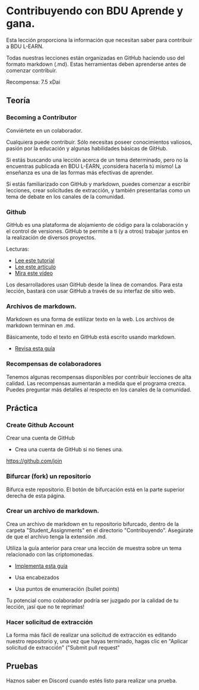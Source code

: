 # Contribuyendo con BDU Aprende y gana.

Esta lección proporciona la información que necesitan saber para contribuir a BDU L-EARN.

Todas nuestras lecciones están organizadas en GitHub haciendo uso del formato markdown (.md). Estas herramientas deben aprenderse antes de comenzar contribuir.

Recompensa: 7.5 xDai



## Teoría

### Becoming a Contributor
Conviértete en un colaborador.

Cualquiera puede contribuir. Sólo necesitas poseer conocimientos valiosos, pasión por la educación y algunas habilidades básicas de GitHub.

Si estás buscando una lección acerca de un tema determinado, pero no la encuentras publicada en BDU L-EARN, ¡considera hacerla tú mismo! La enseñanza es una de las formas más efectivas de aprender.

Si estás familiarizado con GitHub y markdown, puedes comenzar a escribir lecciones, crear solicitudes de extracción, y también presentarlas como un tema de debate en los canales de la comunidad.


### Github

GitHub es una plataforma de alojamiento de código para la colaboración y el control de versiones. GitHub te permite a ti (y a otros) trabajar juntos en la realización de diversos proyectos.

Lecturas:
* [Lee este tutorial](https://www.hostinger.es/tutoriales/que-es-github)
* [Lee este artículo](https://www.crehana.com/blog/marketing-digital/para-que-sirve-github/)
* [Mira este vídeo](https://youtu.be/YqsPBnCpUOY)


Los desarrolladores usan GitHub desde la línea de comandos. Para esta lección, bastará con usar GitHub a través de su interfaz de sitio web.

### Archivos de markdown.

Markdown es una forma de estilizar texto en la web. Los archivos de markdown terminan en .md.

Básicamente, todo el texto en GitHub está escrito usando markdown.

* [Revisa esta guía](https://lab.github.com/DeustoPWEB/comunicar-usando-markdown)

### Recompensas de colaboradores

Tenemos algunas recompensas disponibles por contribuir lecciones de alta calidad. Las recompensas aumentarán a medida que el programa crezca. Puedes preguntar más detalles al respecto en los canales de la comunidad.

## Práctica
### Create Github Account
Crear una cuenta de GitHub

* Crea una cuenta de GitHub si no tienes una.

 https://github.com/join


### Bifurcar (fork) un repositorio

Bifurca este repositorio. El botón de bifurcación está en la parte superior derecha de esta página.

### Crear un archivo de markdown.

Crea un archivo de markdown en tu repositorio bifurcado, dentro de la carpeta "Student_Assignments" en el directorio "Contribuyendo". Asegúrate de que el archivo tenga la extensión .md.


Utiliza la guía anterior para crear una lección de muestra sobre un tema relacionado con las criptomonedas.

* [Implementa esta guía](https://guides.github.com/features/mastering-markdown/)

* Usa encabezados
* Usa puntos de enumeración (bullet points)

Tu potencial como colaborador podría ser juzgado por la calidad de tu lección, ¡así que no te reprimas!

### Hacer solicitud de extracción

La forma más fácil de realizar una solicitud de extracción es editando nuestro repositorio y, una vez que hayas terminado, hagas clic en "Aplicar solicitud de extracción" ("Submit pull request"


## Pruebas
Haznos saber en Discord cuando estés listo para realizar una prueba.

